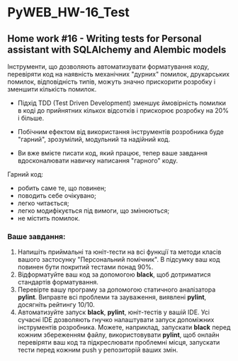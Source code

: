 # PyWEB_HW-16_Test
## Home work #16 - Writing tests for  Personal assistant with SQLAlchemy and Alembic models

Інструменти, що дозволяють автоматизувати форматування коду, перевіряти код на наявність механічних "дурних" помилок, друкарських помилок, відповідність типів, можуть значно прискорити розробку і зменшити кількість помилок.

 - Підхід TDD (Test Driven Development) зменшує ймовірність помилки в коді до прийнятних кількох відсотків і прискорює розробку на 20% і більше.

 - Побічним ефектом від використання інструментів розробника буде "гарний", зрозумілий, модульний та надійний код.

- Ви вже вмієте писати код, який працює, тепер ваше завдання вдосконалювати навичку написання "гарного" коду.

Гарний код:

- робить саме те, що повинен;
- поводить себе очікувано;
- легко читається;
- легко модифікується під вимоги, що змінюються;
- не містить помилок.

### Ваше завдання:

1. Напишіть приймальні та юніт-тести на всі функції та методи класів вашого застосунку "Персональний помічник". В підсумку ваш код повинен бути покритий тестами понад 90%.
2. Відформатуйте ваш код за допомогою **black**, щоб дотриматися стандартів форматування.
3. Перевірте вашу програму за допомогою статичного аналізатора **pylint**. Виправте всі проблеми та зауваження, виявлені **pylint**, досягніть рейтингу 10/10.
4. Автоматизуйте запуск **black**, **pylint**, юніт-тестів у вашій IDE. Усі сучасні IDE дозволяють гнучко налаштувати запуск допоміжних інструментів розробника. Можете, наприклад, запускати **black** перед кожним збереженням файлу, використовувати **pylint**, щоб онлайн перевіряти ваш код та підкреслювати проблемні місця, запускати тести перед кожним push у репозиторій ваших змін.
